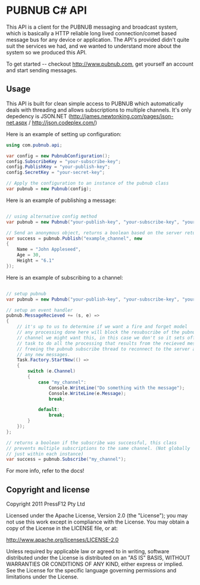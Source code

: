 PUBNUB C# API
=================

This API is a client for the PUBNUB messaging and broadcast system, which is 
basically a HTTP reliable long lived connection/comet based message bus for any device or application. The 
API's provided didn't quite suit the services we had, and we wanted to understand 
more about the system so we produced this API.

To get started -- checkout http://www.pubnub.com, get yourself an account and 
start sending messages.


Usage
-----

This API is built for clean simple access to PUBNUB which automatically deals with threading and
allows subscriptions to multiple channels. It's only depedency is JSON.NET (http://james.newtonking.com/pages/json-net.aspx / 
http://json.codeplex.com/)

Here is an example of setting up configuration: 

``` csharp
using com.pubnub.api;

var config = new PubnubConfiguration();
config.SubscribeKey = "your-subscribe-key";
config.PublishKey = "your-publish-key";
config.SecretKey = "your-secret-key";

// Apply the configuration to an instance of the pubnub class
var pubnub = new Pubnub(config);

```

Here is an example of publishing a message:

``` csharp

// using alternative config method
var pubnub = new Pubnub("your-publish-key", "your-subscribe-key", "your-secret-key");

// Send an anonymous object, returns a boolean based on the server return code
var success = pubnub.Publish("example_channel", new
{
    Name = "John Appleseed",
    Age = 30, 
    Height = "6.1"
});

```

Here is an example of subscribing to a channel:

``` csharp

// setup pubnub
var pubnub = new Pubnub("your-publish-key", "your-subscribe-key", "your-secret-key");

// setup an event handler
pubnub.MessageRecieved += (s, e) =>
{
    // it's up to us to determine if we want a fire and forget model
    // any processing done here will block the resubscribe of the pubnub,
    // channel we might want this, in this case we don't so it sets off a 
    // task to do all the processing that results from the recieved message,
    // freeing the pubnub subscribe thread to reconnect to the server and get 
    // any new messages.
    Task.Factory.StartNew(() =>
    {
        switch (e.Channel)
        {
            case "my_channel":
                Console.WriteLine("Do something with the message");
                Console.WriteLine(e.Message);
                break;

            default:
                break;
        }
    });
};

// returns a boolean if the subscribe was successful, this class
// prevents multiple subscriptions to the same channel. (Not globally
// just within each instance)
var success = pubnub.Subscribe("my_channel");

```

For more info, refer to the docs!

Copyright and license
---------------------

Copyright 2011 PressF12 Pty Ltd

Licensed under the Apache License, Version 2.0 (the "License");
you may not use this work except in compliance with the License.
You may obtain a copy of the License in the LICENSE file, or at:

   http://www.apache.org/licenses/LICENSE-2.0

Unless required by applicable law or agreed to in writing, software
distributed under the License is distributed on an "AS IS" BASIS,
WITHOUT WARRANTIES OR CONDITIONS OF ANY KIND, either express or implied.
See the License for the specific language governing permissions and
limitations under the License.